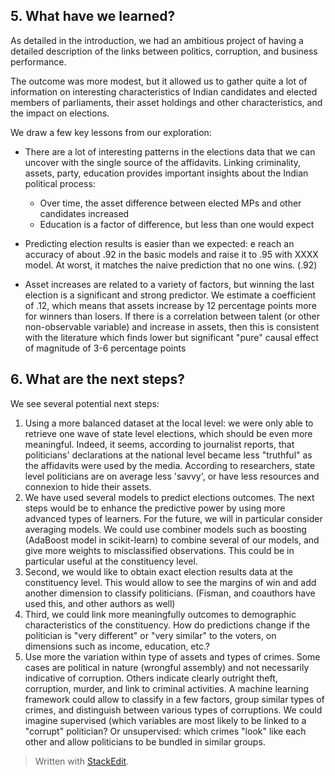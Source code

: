 

## 5. What have we learned? ##

As detailed in the introduction, we had an ambitious project of having a detailed description of the links between politics, corruption, and business performance.

The outcome was more modest, but it allowed us to gather quite a lot of information on interesting characteristics of Indian candidates and elected members of parliaments, their asset holdings and other characteristics, and the impact on elections.

We draw a few key lessons from  our exploration:

- There are a lot of interesting patterns in the elections data that we can uncover with the single source of the affidavits. Linking criminality, assets, party, education provides important insights about the Indian political process:
	- Over time, the asset difference between elected MPs and other candidates increased 
	- Education is a factor of difference, but less than one would expect

- Predicting election results is easier than we expected: e reach an accuracy of about .92 in the basic models and raise it to .95 with XXXX model. At worst, it matches the naive prediction that no one wins. (.92)

- Asset increases are related to a variety of factors, but winning the last election is a significant and strong predictor. We estimate a coefficient of .12, which means that assets increase by 12 percentage points more for winners than losers. If there is a correlation between talent (or other non-observable variable) and increase in assets, then this is consistent with the literature which finds lower but significant "pure" causal effect of magnitude of 3-6 percentage points

## 6. What are the next steps?

We see several potential next steps:

 1. Using a more balanced dataset at the local level: we were only able to retrieve one wave of state level elections, which should be even more meaningful. Indeed, it seems, according to journalist reports, that politicians' declarations at the national level became less "truthful" as the affidavits were used by the media. According to researchers, state level politicians are on average less 'savvy', or have less resources and connexion to hide their assets.
 2. We have used several models to predict elections outcomes. The next steps would be to enhance the predictive power by using more advanced types of learners. For the future, we will in particular consider averaging models. We could use combiner models such as boosting (AdaBoost model in scikit-learn) to combine several of our models, and give more weights to misclassified observations. This could be in particular useful at the constituency level.
 2.  Second, we would like to obtain exact election results data at the constituency level. This would allow to see the margins of win and add another dimension to classify politicians. (Fisman, and coauthors have used this, and other authors as well)
 3. Third, we could link more meaningfully outcomes to demographic characteristics of the constituency. How do predictions change if the politician is "very different" or "very similar" to the voters, on dimensions such as income, education, etc.?
 4. Use more the variation within type of assets and types of crimes. Some cases are political in nature (wrongful assembly) and not necessarily indicative of corruption. Others indicate clearly outright theft, corruption, murder, and link to criminal activities. A machine learning framework could allow to classify in a few factors, group similar types of crimes, and distinguish between various types of corruptions. We could imagine supervised (which variables are most likely to be linked to a "corrupt" politician? Or unsupervised: which crimes "look" like each other and allow politicians to be bundled in similar groups.

> Written with [StackEdit](https://stackedit.io/).